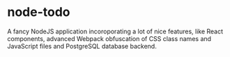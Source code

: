 # node-todo

A fancy NodeJS application incoroporating a lot of nice features, like
React components, advanced Webpack obfuscation of CSS class names and
JavaScript files and PostgreSQL database backend.
